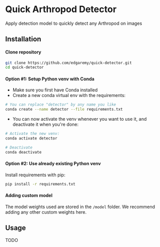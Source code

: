 # Quick Arthropod Detector
Apply detection model to quickly detect any Arthropod on images

## Installation

#### Clone repository

```bash
git clone https://github.com/edgaremy/quick-detector.git
cd quick-detector
```

#### Option #1: Setup Python venv with Conda

- Make sure you first have Conda installed
- Create a new conda virtual env with the requirements:
```bash
# You can replace "detector" by any name you like
conda create --name detector --file requirements.txt
```
- You can now activate the venv whenever you want to use it, and deactivate it when you're done:
```bash
# Activate the new venv:
conda activate detector

# Deactivate
conda deactivate
```

#### Option #2: Use already existing Python venv

Install requirements with pip:
```bash
pip install -r requirements.txt
```
#### Adding custom model

The model weights used are stored in the `/model` folder. We recommend adding any other custom weights here.

## Usage

TODO